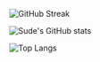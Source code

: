 ![GitHub Streak](https://streak-stats.demolab.com/?user=sudecakmak&theme=chartreuse-dark)


![Sude's GitHub stats](https://github-readme-stats.vercel.app/api?username=sudecakmak&show_icons=true&theme=highcontrast )


![Top Langs](https://github-readme-stats.vercel.app/api/top-langs/?username=sudecakmak&layout=compact&theme=midnight-purple)
